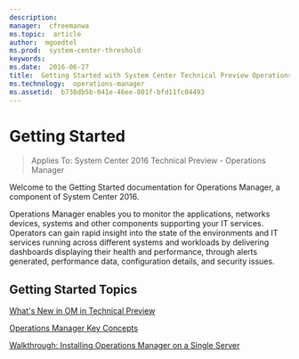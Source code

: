 ```yaml
---
description:  
manager:  cfreemanwa
ms.topic:  article
author:  mgoedtel
ms.prod:  system-center-threshold
keywords:  
ms.date:  2016-06-27
title:  Getting Started with System Center Technical Preview Operations Manager
ms.technology:  operations-manager
ms.assetid:  b738db5b-041e-46ee-801f-bfd11fc04493
---
```





# Getting Started

>Applies To: System Center 2016 Technical Preview - Operations Manager

Welcome to the Getting Started documentation for Operations Manager, a component of System Center 2016.

Operations Manager enables you to monitor the applications, networks devices, systems and other components supporting your IT services.  Operators can gain rapid insight into the state of the environments and IT services running across different systems and workloads by delivering dashboards displaying their health and performance, through alerts generated, performance data, configuration details, and security issues.  

## Getting Started Topics

[What's New in OM in Technical Preview](What-s-New-in-OM-in-Technical-Preview.md)

[Operations Manager Key Concepts](Operations-Manager-Key-Concepts.md)

[Walkthrough: Installing Operations Manager on a Single Server](Walkthrough--Installing-Operations-Manager-on-a-Single-Server.md)



